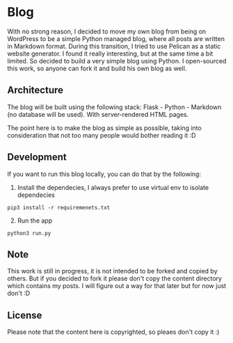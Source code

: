 # Blog

With no strong reason, I decided to move my own blog from being on WordPress to be a simple Python managed blog, where all posts are written in Markdown format. During this transition, I tried to use Pelican as a static website generator. I found it really interesting, but at the same time a bit limited. So decided to build a very simple blog using Python. I open-sourced this work, so anyone can fork it and build his own blog as well. 

## Architecture
The blog will be built using the following stack: Flask - Python - Markdown (no database will be used). With server-rendered HTML pages. 

The point here is to make the blog as simple as possible, taking into consideration that not too many people would bother reading it :D

## Development 
If you want to run this blog locally, you can do that by the following:

1. Install the dependecies, I always prefer to use virtual env to isolate dependecies
```
pip3 install -r requiremenets.txt
```

2. Run the app
```
python3 run.py
```

## Note
This work is still in progress, it is not intended to be forked and copied by others. But if you decided to fork it please don't copy the content directory which contains my posts. I will figure out a way for that later but for now just don't :D 

## License 
Please note that the content here is copyrighted, so pleaes don't copy it :) 
